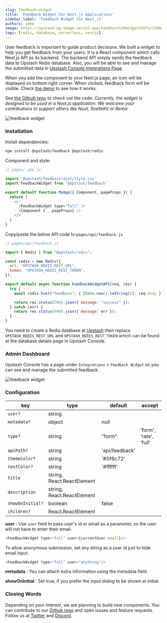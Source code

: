 ```yaml
---
slug: feedback-widget
title: 'Feedback Widget for Next.js Applications'
sidebar_label: 'Feedback Widget for Next.js'
authors: adem
image: https://upstash-og-image.vercel.app/Feedback%20Widget%20for%20Next.js%20Applications.png?theme=light&md=1&fontSize=100px&authorName=Adem+Ilter&authorTitle=Frontend+Developer+%40Upstash&authorPhoto=https%3A%2F%2Fblog.upstash.com%2Fimg%2Fblog%2Fauthors%2Fadem.jpg
tags: [redis, database, serverless, nextjs]
---
```


User feedback is important to guide product decisions. We built a widget to help you get feedback from your users. It is a React component which calls Next.js API as its backend. The backend API simply sends the feedback data to Upstash Redis database. Also, you will be able to see and manage the submitted data in [Upstash Console Integrations Page](https://console.upstash.com/integration/feedback)

When you add the component to your Next.js page, an icon will be displayed on bottom right corner. When clicked, feedback form will be visible. Check [the demo](https://upstash-feedback-widget.vercel.app/) to see how it works.

<!--truncate -->


See [the Github repo](https://github.com/upstash/feedback) to check out the code. *Currently, the widget is designed to be used in a Next.js application. We welcome your contributions to support others like Nuxt, SvelteKit or Remix*

![feedback widget](/img/blog/feedback/f1.png)
         

### Installation


Install dependencies:

```bash
npm install @upstash/feedback @upstash/redis
```

Component and style:

```js
// pages/_app.js

import '@upstash/feedback/dist/style.css'
import FeedbackWidget from '@upstash/feedback'

export default function MyApp({ Component, pageProps }) {
  return (
    <>
      <FeedbackWidget type="full" />
      <Component {...pageProps} />
    </>
  )
}
```
     
Copy/paste the below API code to `pages/api/feedback.js`
```javascript
// pages/api/feedback.js

import { Redis } from "@upstash/redis";

const redis = new Redis({
  url: "UPSTASH_REDIS_REST_URL",
  token: "UPSTASH_REDIS_REST_TOKEN",
});

export default async function FeedbackWidgetAPI(req, res) {
  try {
    await redis.hset("feedback", { [Date.now().toString()]: req.body });

    return res.status(200).json({ message: "success" });
  } catch (err) {
    return res.status(400).json({ message: err });
  }
}
```

You need to create a Redis database at [Upstash](https://console.upstash.com) then replace `UPSTASH_REDIS_REST_URL` and `UPSTASH_REDIS_REST_TOKEN` which can be found at the database details page in Upstash Console.


### Admin Dashboard

Upstash Console has a page under `Integrations` > `Feedback Widget` so you can see and manage the submitted feedback. 

![feedback widget](/img/blog/feedback/f2.png)


### Configuration


| key            | type                         | default        | accept                 | 
| -------------- | ---------------------------- | -------------- | ---------------------- |
| `user?`        | string                       |                |                        |
| `metadata?`    | object                       | null           |                        |
| `type?`        | string                       | "form"         | 'form', 'rate', 'full' |
| `apiPath?`     | string                       | 'api/feedback' |                        |
| `themeColor?`  | string                       | '#5f6c72'      |                        |
| `textColor?`   | string                       | '#ffffff'      |                        |
| `title`        | string, React.ReactElement |                |                        |
| `description`  | string, React.ReactElement |                |                        |
| `showOnInitial?` | boolean                      | false          |                        |
| `children?`    | React.ReactElement           |                |                        |


   
**user** : Use `user` field to pass user's id or email as a parameter, so the user will not have to enter their email.
``` javascript
<FeedbackWidget type="full" user={currentUser.email}/>
```


To allow anonymous submission, set any string as a user id just to hide email input.

``` javascript
<FeedbackWidget type="full" user="anything"/>
```

**metadata** : You can attach extra information using the metadata field.

**showOnInitial** : Set true, if you prefer the input dialog to be shown at initial.


### Closing Words

Depending on your interest, we are planning to build new components. You can contribute to our [Github repo](https://github.com/upstash/feedback) and open issues and feature requests. Follow us at [Twitter](https://twitter.com/upstash) and [Discord](https://discord.gg/w9SenAtbme).

